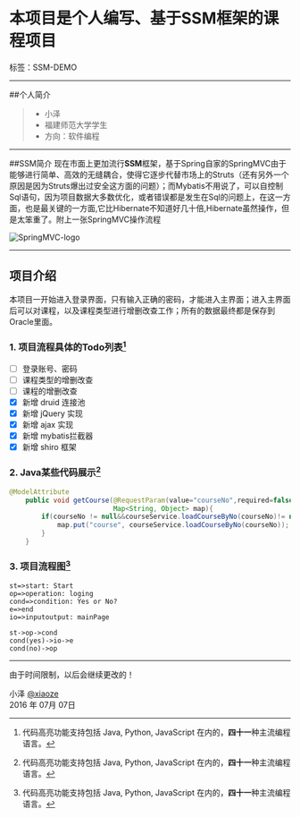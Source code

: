 ﻿# 本项目是个人编写、基于SSM框架的课程项目

标签：SSM-DEMO

------
##个人简介
> * 小泽
> * 福建师范大学学生
> * 方向：软件编程

------
##SSM简介
现在市面上更加流行**SSM**框架，基于Spring自家的SpringMVC由于能够进行简单、高效的无缝耦合，使得它逐步代替市场上的Struts（还有另外一个原因是因为Struts爆出过安全这方面的问题）；而Mybatis不用说了，可以自控制Sql语句，因为项目数据大多数优化，或者错误都是发生在Sql的问题上，在这一方面，也是最关键的一方面,它比Hibernate不知道好几十倍,Hibernate虽然操作，但是太笨重了。附上一张SpringMVC操作流程

![SpringMVC-logo](http://wx4.sinaimg.cn/mw690/cf495cdcgy1fcoq54uzz4j20hs0aa74k.jpg)

------

## 项目介绍

本项目一开始进入登录界面，只有输入正确的密码，才能进入主界面；进入主界面后可以对课程，以及课程类型进行增删改查工作；所有的数据最终都是保存到Oracle里面。

### 1. 项目流程具体的Todo列表[^code]

- [ ] 登录账号、密码
- [ ] 课程类型的增删改查
- [ ] 课程的增删改查
- [x] 新增 druid 连接池
- [x] 新增 jQuery 实现
- [x] 新增 ajax 实现
- [x] 新增 mybatis拦截器
- [x] 新增 shiro 框架

### 2. Java某些代码展示[^code]

```java
@ModelAttribute
    public void getCourse(@RequestParam(value="courseNo",required=false) String courseNo,
                          Map<String, Object> map){
        if(courseNo != null&&courseService.loadCourseByNo(courseNo)!= null){
            map.put("course", courseService.loadCourseByNo(courseNo));
        }
    }
```

### 3. 项目流程图[^code]

```flow
st=>start: Start
op=>operation: loging
cond=>condition: Yes or No?
e=>end
io=>inputoutput: mainPage

st->op->cond
cond(yes)->io->e
cond(no)->op
```

------

由于时间限制，以后会继续更改的！

小泽 [@xiaoze][3]     
2016 年 07月 07日    


[^code]: 代码高亮功能支持包括 Java, Python, JavaScript 在内的，**四十一**种主流编程语言。

[3]: http://weibo.com/3477691612/profile?topnav=1&wvr=6&is_all=1


